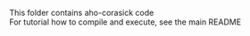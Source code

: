 This folder contains aho-corasick code  
For tutorial how to compile and execute, see the main README
